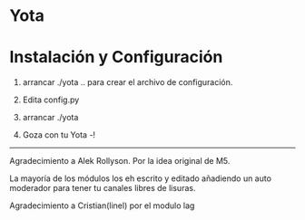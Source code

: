 Yota
=====

Instalación y Configuración
===========================

1. arrancar  ./yota .. para crear el archivo de configuración.

2. Edita config.py

3. arrancar ./yota

4. Goza con tu Yota *-*!
-----------------

Agradecimiento a Alek Rollyson. Por la idea original de M5.

La mayoría de los módulos los eh escrito y editado añadiendo un auto moderador para tener tu canales libres de lisuras.


Agradecimiento a Cristian(linel) por el modulo lag
